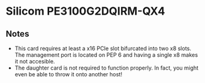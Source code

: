 # Silicom PE3100G2DQIRM-QX4

## Notes
* This card requires at least a x16 PCIe slot bifurcated into two x8 slots. The management port is located on PEP 6 and having a single x8 makes it not accesible.
* The daughter card is not required to function properly. In fact, you might even be able to throw it onto another host!
